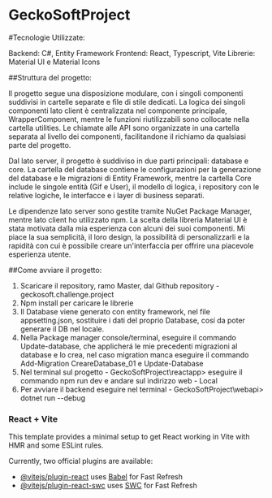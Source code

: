 # GeckoSoftProject

#Tecnologie Utilizzate:

Backend: C#, Entity Framework
Frontend: React, Typescript, Vite
Librerie: Material UI e Material Icons

##Struttura del progetto:

Il progetto segue una disposizione modulare, con i singoli componenti suddivisi in cartelle 
separate e file di stile dedicati. La logica dei singoli componenti lato client è centralizzata 
nel componente principale, WrapperComponent, mentre le funzioni riutilizzabili sono collocate 
nella cartella utilities. Le chiamate alle API sono organizzate in una cartella separata al livello 
dei componenti, facilitandone il richiamo da qualsiasi parte del progetto.

Dal lato server, il progetto è suddiviso in due parti principali: database e core. La cartella del 
database contiene le configurazioni per la generazione del database e le migrazioni di Entity Framework, 
mentre la cartella Core include le singole entità (Gif e User), il modello di logica, i repository 
con le relative logiche, le interfacce e i layer di business separati.

Le dipendenze lato server sono gestite tramite NuGet Package Manager, mentre lato client ho utilizzato
npm. La scelta della libreria Material UI è stata motivata dalla mia esperienza con alcuni 
dei suoi componenti. Mi piace la sua semplicità, il loro design, la possibilità di 
personalizzarli e la rapidità con cui è possibile creare un'interfaccia per offrire una piacevole 
esperienza utente.

##Come avviare il progetto:

1. Scaricare il repository, ramo Master, dal Github repository - geckosoft.challenge.project
2. Npm install per caricare le librerie
3. Il Database viene generato con entity framework, nel file appsetting.json, sostituire i dati del
proprio Database, cosí da poter generare il DB nel locale. 
4. Nella Package manager console/terminal, eseguire il commando Update-database, che applicherá le mie 
precedenti migrazioni al database e lo crea, nel caso migration manca eseguire
il commando Add-Migration CreareDatabase_01 e Update-Database
5. Nel terminal sul progetto - GeckoSoftProject\reactapp> eseguire il commando npm run dev e andare sul
indirizzo web - Local
6.  Per avviare il backend eseguire nel terminal - GeckoSoftProject\webapi> dotnet run --debug

### React + Vite

This template provides a minimal setup to get React working in Vite with HMR and some ESLint rules.

Currently, two official plugins are available:

- [@vitejs/plugin-react](https://github.com/vitejs/vite-plugin-react/blob/main/packages/plugin-react/README.md) uses [Babel](https://babeljs.io/) for Fast Refresh
- [@vitejs/plugin-react-swc](https://github.com/vitejs/vite-plugin-react-swc) uses [SWC](https://swc.rs/) for Fast Refresh
